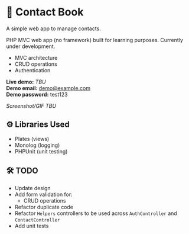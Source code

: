 # 📑 Contact Book
A simple web app to manage contacts.

PHP MVC web app (no framework) built for learning purposes. Currently under development.

- MVC architecture
- CRUD operations
- Authentication

**Live demo:** *TBU*  
**Demo email:** demo@example.com  
**Demo password:** test123  

*Screenshot/GIF TBU*

## ⚙ Libraries Used
- Plates (views)
- Monolog (logging)
- PHPUnit (unit testing)

## 🛠 TODO
- Update design
- Add form validation for:
  - CRUD operations
- Refactor duplicate code
- Refactor `Helpers` controllers to be used across `AuthController` and `ContactController`    
- Add unit tests